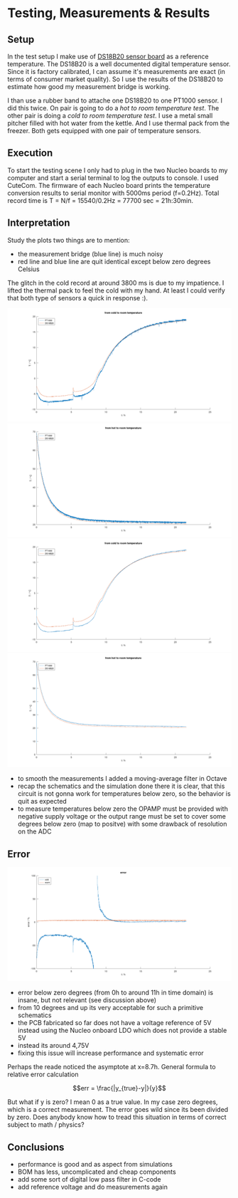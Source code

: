 # Testing, Measurements & Results
## Setup
In the test setup I make use of [DS18B20 sensor board](https://github.com/LMWB/Quattro-Formaggi) as a reference temperature.
The DS18B20 is a well documented digital temperature sensor.
Since it is factory calibrated, I can assume it's measurements are exact (in terms of consumer market quality).
So I use the results of the DS18B20 to estimate how good my measurement bridge is working. 

I than use a rubber band to attache one DS18B20 to one PT1000 sensor. I did this twice. On pair is going to do a *hot to room temperature test*. The other pair is doing a *cold to room temperature test*. I use a metal small pitcher filled with hot water from the kettle. And I use thermal pack from the freezer. Both gets equipped with one pair of temperature sensors.

## Execution
To start the testing scene I only had to plug in the two Nucleo boards to my computer and start a serial terminal to log the outputs to console.
I used CuteCom. The firmware of each Nucleo board prints the temperature conversion results to serial monitor with 5000ms period (f=0.2Hz).
Total record time is T = N/f = 15540/0.2Hz = 77700 sec = 21h:30min.

## Interpretation
Study the plots two things are to mention: 
- the measurement bridge (blue line) is much noisy 
- red line and blue line are quit identical except below zero degrees Celsius

The glitch in the cold record at around 3800 ms is due to my impatience.
I lifted the thermal pack to feel the cold with my hand.
At least I could verify that both type of sensors a quick in response :).

![](../Images/results-cold-to-room.png)
![](../Images/results-hot-to-room.png)
![](../Images/results-cold-to-room-lp.png)
![](../Images/results-hot-to-room-lp.png)

- to smooth the measurements I added a moving-average filter in Octave
- recap the schematics and the simulation done there it is clear, that this circuit is not gonna work for temperatures below zero, so the behavior is quit as expected
- to measure temperatures below zero the OPAMP must be provided with negative supply voltage or the output range must be set to cover some degrees below zero (map to positve) with some drawback of resolution on the ADC

## Error
![](../Images/results-error.png)

- error below zero degrees (from 0h to around 11h in time domain) is insane, but not relevant (see discussion above)
- from 10 degrees and up its very acceptable for such a primitive schematics
- the PCB fabricated so far does not have a voltage reference of 5V instead using the Nucleo onboard LDO which does not provide a stable 5V
- instead its around 4,75V
- fixing this issue will increase performance and systematic error

Perhaps the reade noticed the asymptote at x=8.7h. General formula to relative error calculation

```math
err = \frac{|y_{true}-y|}{y}
```
But what if y is zero? I mean 0 as a true value.
In my case zero degrees, which is a correct measurement.
The error goes wild since its been divided by zero. 
Does anybody know how to tread this situation in terms of correct subject to math / physics?

## Conclusions
- performance is good and as aspect from simulations
- BOM has less, uncomplicated and cheap components
- add some sort of digital low pass filter in C-code
- add reference voltage and do measurements again